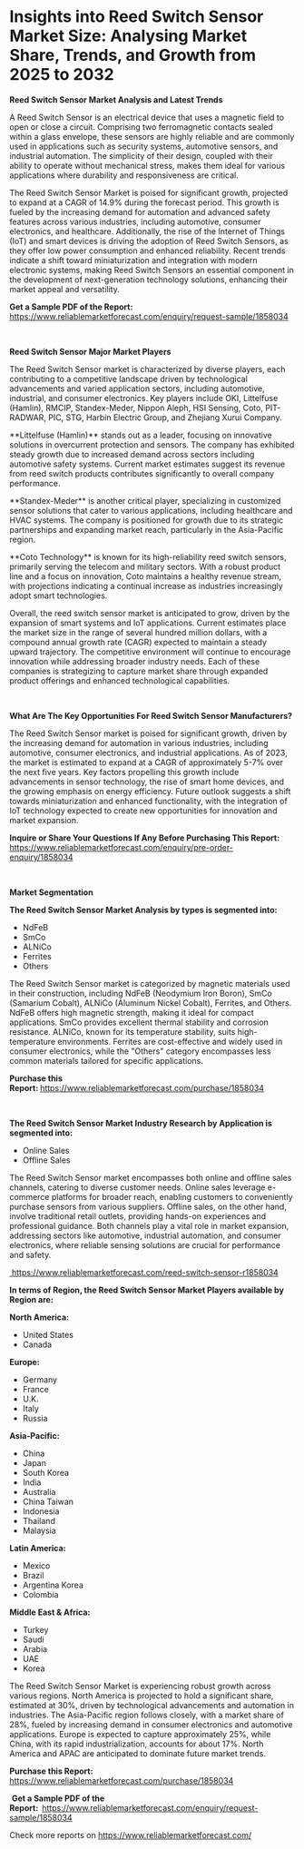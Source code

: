 <p><h1>Insights into Reed Switch Sensor Market Size: Analysing Market Share, Trends, and Growth from 2025 to 2032</h1></p><p><strong>Reed Switch Sensor Market Analysis and Latest Trends</strong></p>
<p><p>A Reed Switch Sensor is an electrical device that uses a magnetic field to open or close a circuit. Comprising two ferromagnetic contacts sealed within a glass envelope, these sensors are highly reliable and are commonly used in applications such as security systems, automotive sensors, and industrial automation. The simplicity of their design, coupled with their ability to operate without mechanical stress, makes them ideal for various applications where durability and responsiveness are critical.</p><p>The Reed Switch Sensor Market is poised for significant growth, projected to expand at a CAGR of 14.9% during the forecast period. This growth is fueled by the increasing demand for automation and advanced safety features across various industries, including automotive, consumer electronics, and healthcare. Additionally, the rise of the Internet of Things (IoT) and smart devices is driving the adoption of Reed Switch Sensors, as they offer low power consumption and enhanced reliability. Recent trends indicate a shift toward miniaturization and integration with modern electronic systems, making Reed Switch Sensors an essential component in the development of next-generation technology solutions, enhancing their market appeal and versatility.</p></p>
<p><strong>Get a Sample PDF of the Report:&nbsp;</strong> <a href="https://www.reliablemarketforecast.com/enquiry/request-sample/1858034?utm_campaign=2249&utm_medium=2&utm_source=Github&utm_content=ia&utm_term=11022025&utm_id=reed-switch-sensor">https://www.reliablemarketforecast.com/enquiry/request-sample/1858034</a></p>
<p>&nbsp;</p>
<p><strong>Reed Switch Sensor Major Market Players</strong></p>
<p><p>The Reed Switch Sensor market is characterized by diverse players, each contributing to a competitive landscape driven by technological advancements and varied application sectors, including automotive, industrial, and consumer electronics. Key players include OKI, Littelfuse (Hamlin), RMCIP, Standex-Meder, Nippon Aleph, HSI Sensing, Coto, PIT-RADWAR, PIC, STG, Harbin Electric Group, and Zhejiang Xurui Company.</p><p>**Littelfuse (Hamlin)** stands out as a leader, focusing on innovative solutions in overcurrent protection and sensors. The company has exhibited steady growth due to increased demand across sectors including automotive safety systems. Current market estimates suggest its revenue from reed switch products contributes significantly to overall company performance.</p><p>**Standex-Meder** is another critical player, specializing in customized sensor solutions that cater to various applications, including healthcare and HVAC systems. The company is positioned for growth due to its strategic partnerships and expanding market reach, particularly in the Asia-Pacific region.</p><p>**Coto Technology** is known for its high-reliability reed switch sensors, primarily serving the telecom and military sectors. With a robust product line and a focus on innovation, Coto maintains a healthy revenue stream, with projections indicating a continual increase as industries increasingly adopt smart technologies.</p><p>Overall, the reed switch sensor market is anticipated to grow, driven by the expansion of smart systems and IoT applications. Current estimates place the market size in the range of several hundred million dollars, with a compound annual growth rate (CAGR) expected to maintain a steady upward trajectory. The competitive environment will continue to encourage innovation while addressing broader industry needs. Each of these companies is strategizing to capture market share through expanded product offerings and enhanced technological capabilities.</p></p>
<p>&nbsp;</p>
<p><strong>What Are The Key Opportunities For Reed Switch Sensor Manufacturers?</strong></p>
<p><p>The Reed Switch Sensor market is poised for significant growth, driven by the increasing demand for automation in various industries, including automotive, consumer electronics, and industrial applications. As of 2023, the market is estimated to expand at a CAGR of approximately 5-7% over the next five years. Key factors propelling this growth include advancements in sensor technology, the rise of smart home devices, and the growing emphasis on energy efficiency. Future outlook suggests a shift towards miniaturization and enhanced functionality, with the integration of IoT technology expected to create new opportunities for innovation and market expansion.</p></p>
<p><strong>Inquire or Share Your Questions If Any Before Purchasing This Report:</strong> <a href="https://www.reliablemarketforecast.com/enquiry/pre-order-enquiry/1858034?utm_campaign=2249&utm_medium=2&utm_source=Github&utm_content=ia&utm_term=11022025&utm_id=reed-switch-sensor">https://www.reliablemarketforecast.com/enquiry/pre-order-enquiry/1858034</a></p>
<p>&nbsp;</p>
<p><strong>Market Segmentation</strong></p>
<p><strong>The Reed Switch Sensor Market Analysis by types is segmented into:</strong></p>
<p><ul><li>NdFeB</li><li>SmCo</li><li>ALNiCo</li><li>Ferrites</li><li>Others</li></ul></p>
<p><p>The Reed Switch Sensor market is categorized by magnetic materials used in their construction, including NdFeB (Neodymium Iron Boron), SmCo (Samarium Cobalt), ALNiCo (Aluminum Nickel Cobalt), Ferrites, and Others. NdFeB offers high magnetic strength, making it ideal for compact applications. SmCo provides excellent thermal stability and corrosion resistance. ALNiCo, known for its temperature stability, suits high-temperature environments. Ferrites are cost-effective and widely used in consumer electronics, while the "Others" category encompasses less common materials tailored for specific applications.</p></p>
<p><strong>Purchase this Report:&nbsp;</strong><a href="https://www.reliablemarketforecast.com/purchase/1858034?utm_campaign=2249&utm_medium=2&utm_source=Github&utm_content=ia&utm_term=11022025&utm_id=reed-switch-sensor">https://www.reliablemarketforecast.com/purchase/1858034</a></p>
<p>&nbsp;</p>
<p><strong>The Reed Switch Sensor Market Industry Research by Application is segmented into:</strong></p>
<p><ul><li>Online Sales</li><li>Offline Sales</li></ul></p>
<p><p>The Reed Switch Sensor market encompasses both online and offline sales channels, catering to diverse customer needs. Online sales leverage e-commerce platforms for broader reach, enabling customers to conveniently purchase sensors from various suppliers. Offline sales, on the other hand, involve traditional retail outlets, providing hands-on experiences and professional guidance. Both channels play a vital role in market expansion, addressing sectors like automotive, industrial automation, and consumer electronics, where reliable sensing solutions are crucial for performance and safety.</p></p>
<p><a href="https://www.reliablemarketforecast.com/reed-switch-sensor-r1858034?utm_campaign=2249&utm_medium=2&utm_source=Github&utm_content=ia&utm_term=11022025&utm_id=reed-switch-sensor">&nbsp;https://www.reliablemarketforecast.com/reed-switch-sensor-r1858034</a></p>
<p><strong>In terms of Region, the Reed Switch Sensor Market Players available by Region are:</strong></p>
<p>
    <p> <strong> North America: </strong>
        <ul>
            <li>United States</li>
            <li>Canada</li>
        </ul>
        </p> 
    <p> <strong> Europe: </strong>
        <ul>
            <li>Germany</li>
            <li>France</li>
            <li>U.K.</li>
            <li>Italy</li>
            <li>Russia</li>
        </ul>
        </p> 
    <p> <strong> Asia-Pacific: </strong>
        <ul>
            <li>China</li>
            <li>Japan</li>
            <li>South Korea</li>
            <li>India</li>
            <li>Australia</li>
            <li>China Taiwan</li>
            <li>Indonesia</li>
            <li>Thailand</li>
            <li>Malaysia</li>
        </ul>
        </p> 
    <p> <strong> Latin America: </strong>
        <ul>
            <li>Mexico</li>
            <li>Brazil</li>
            <li>Argentina Korea</li>
            <li>Colombia</li>
        </ul>
        </p> 
    <p> <strong> Middle East & Africa: </strong>
        <ul>
            <li>Turkey</li>
            <li>Saudi</li>
            <li>Arabia</li>
            <li>UAE</li>
            <li>Korea</li>
        </ul>
    </p>
    </p>
<p><p>The Reed Switch Sensor Market is experiencing robust growth across various regions. North America is projected to hold a significant share, estimated at 30%, driven by technological advancements and automation in industries. The Asia-Pacific region follows closely, with a market share of 28%, fueled by increasing demand in consumer electronics and automotive applications. Europe is expected to capture approximately 25%, while China, with its rapid industrialization, accounts for about 17%. North America and APAC are anticipated to dominate future market trends.</p></p>
<p><strong>Purchase this Report: </strong><a href="https://www.reliablemarketforecast.com/purchase/1858034?utm_campaign=2249&utm_medium=2&utm_source=Github&utm_content=ia&utm_term=11022025&utm_id=reed-switch-sensor">https://www.reliablemarketforecast.com/purchase/1858034</a></p>
<p>&nbsp;<strong>Get a Sample PDF of the Report:&nbsp;&nbsp;</strong><a href="https://www.reliablemarketforecast.com/enquiry/request-sample/1858034?utm_campaign=2249&utm_medium=2&utm_source=Github&utm_content=ia&utm_term=11022025&utm_id=reed-switch-sensor">https://www.reliablemarketforecast.com/enquiry/request-sample/1858034</a></p>
<p><strong></strong></p>
<p>Check more reports on <a href="https://www.reliablemarketforecast.com/?utm_campaign=2249&utm_medium=2&utm_source=Github&utm_content=ia&utm_term=11022025&utm_id=reed-switch-sensor">https://www.reliablemarketforecast.com/</a></p>
